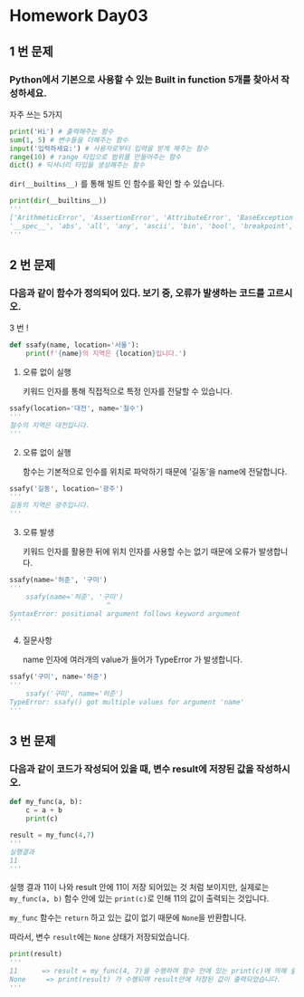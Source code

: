 # Homework Day03

## 1 번 문제

### Python에서 기본으로 사용할 수 있는 Built in function 5개를 찾아서 작성하세요.

자주 쓰는 5가지

```python
print('Hi') # 출력해주는 함수
sum(1, 5) # 변수들을 더해주는 함수
input('입력하세요:') # 사용자로부터 입력을 받게 해주는 함수
range(10) # range 타입으로 범위를 만들어주는 함수
dict() # 딕셔너리 타입을 생성해주는 함수
```

`dir(__builtins__)` 를 통해 빌트 인 함수를 확인 할 수 있습니다.

```python
print(dir(__builtins__))
'''
['ArithmeticError', 'AssertionError', 'AttributeError', 'BaseException', 'BlockingIOError', 'BrokenPipeError', 'BufferError', 'BytesWarning', 'ChildProcessError', 'ConnectionAbortedError', 'ConnectionError', 'ConnectionRefusedError', 'ConnectionResetError', 'DeprecationWarning', 'EOFError', 'Ellipsis', 'EnvironmentError', 'Exception', 'False', 'FileExistsError', 'FileNotFoundError', 'FloatingPointError', 'FutureWarning', 'GeneratorExit', 'IOError', 'ImportError', 'ImportWarning', 'IndentationError', 'IndexError', 'InterruptedError', 'IsADirectoryError', 'KeyError', 'KeyboardInterrupt', 'LookupError', 'MemoryError', 'ModuleNotFoundError', 'NameError', 'None', 'NotADirectoryError', 'NotImplemented', 'NotImplementedError', 'OSError', 'OverflowError', 'PendingDeprecationWarning', 'PermissionError', 'ProcessLookupError', 'RecursionError', 'ReferenceError', 'ResourceWarning', 'RuntimeError', 'RuntimeWarning', 'StopAsyncIteration', 'StopIteration', 'SyntaxError', 'SyntaxWarning', 'SystemError', 'SystemExit', 'TabError', 'TimeoutError', 'True', 'TypeError', 'UnboundLocalError', 'UnicodeDecodeError', 'UnicodeEncodeError', 'UnicodeError', 'UnicodeTranslateError', 'UnicodeWarning', 'UserWarning', 'ValueError', 'Warning', 'WindowsError', 'ZeroDivisionError', '__build_class__', '__debug__', '__doc__', '__import__', '__loader__', '__name__', '__package__',
'__spec__', 'abs', 'all', 'any', 'ascii', 'bin', 'bool', 'breakpoint', 'bytearray', 'bytes', 'callable', 'chr', 'classmethod', 'compile', 'complex', 'copyright', 'credits', 'delattr', 'dict', 'dir', 'divmod', 'enumerate', 'eval', 'exec', 'exit', 'filter', 'float', 'format', 'frozenset', 'getattr', 'globals', 'hasattr', 'hash', 'help', 'hex', 'id', 'input', 'int', 'isinstance', 'issubclass', 'iter', 'len', 'license', 'list', 'locals', 'map', 'max', 'memoryview', 'min', 'next', 'object', 'oct', 'open', 'ord', 'pow', 'print', 'property', 'quit', 'range', 'repr', 'reversed', 'round', 'set', 'setattr', 'slice', 'sorted', 'staticmethod', 'str', 'sum', 'super', 'tuple', 'type', 'vars', 'zip']
'''
```

## 2 번 문제

### 다음과 같이 함수가 정의되어 있다. 보기 중, 오류가 발생하는 코드를 고르시오.

3 번 !

```python
def ssafy(name, location='서울'):
    print(f'{name}의 지역은 {location}입니다.')
```

1. 오류 없이 실행

   키워드 인자를 통해 직접적으로 특정 인자를 전달할 수 있습니다.

```python
ssafy(location='대전', name='철수')
'''
철수의 지역은 대전입니다.
'''
```

2. 오류 없이 실행

   함수는 기본적으로 인수를 위치로 파악하기 때문에 '길동'을 name에 전달합니다.

```python
ssafy('길동', location='광주')
'''
길동의 지역은 광주입니다.
'''
```

3. 오류 발생

   키워드 인자를 활용한 뒤에 위치 인자를 사용할 수는 없기 때문에 오류가 발생합니다.

```python
ssafy(name='허준', '구미')
'''
    ssafy(name='허준', '구미')
                        ^
SyntaxError: positional argument follows keyword argument
'''
```

4. 질문사항

   name 인자에 여러개의 value가 들어가 TypeError 가 발생합니다.

```python
ssafy('구미', name='허준')
'''
    ssafy('구미', name='허준')
TypeError: ssafy() got multiple values for argument 'name'
'''
```



## 3 번 문제

### 다음과 같이 코드가 작성되어 있을 때, 변수 result에 저장된 값을 작성하시오.

```python
def my_func(a, b):
    c = a + b
    print(c)

result = my_func(4,7)
'''
실행결과
11
'''
```

실행 결과 11이 나와 result 안에 11이 저장 되어있는 것 처럼 보이지만, 실제로는 `my_func(a, b)` 함수 안에 있는 `print(c)`로 인해 11의 값이 출력되는 것입니다.

`my_func` 함수는 `return` 하고 있는 값이 없기 때문에 `None`을 반환합니다. 

따라서, 변수 `result`에는 `None` 상태가 저장되었습니다.

```python
print(result)
'''
11		=> result = my_func(4, 7)을 수행하며 함수 안에 있는 print(c)에 의해 출력되었습니다.
None     => print(result) 가 수행되며 result안에 저장된 값이 출력되었습니다.
'''
```


